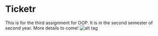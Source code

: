 # Ticketr
This is for the third assignment for OOP. It is in the second semester of second year. More details to come!
![alt tag](http://i.imgur.com/prTxUZi.png)
